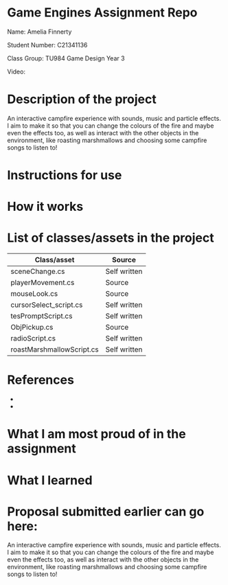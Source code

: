 # Game Engines Assignment Repo

Name: Amelia Finnerty

Student Number: C21341136

Class Group: TU984 Game Design Year 3

Video:

# Description of the project
An interactive campfire experience with sounds, music and particle effects. I aim to make it so that you can change the colours of the fire and maybe even the effects too, as well as interact with the other objects in the environment, like roasting marshmallows and choosing some campfire songs to listen to!

# Instructions for use

# How it works

# List of classes/assets in the project

| Class/asset | Source |
|-----------|-----------|
| sceneChange.cs | Self written |
| playerMovement.cs | Source |
| mouseLook.cs | Source |
| cursorSelect_script.cs | Self written |
| tesPromptScript.cs | Self written |
| ObjPickup.cs | Source |
| radioScript.cs | Self written |
| roastMarshmallowScript.cs | Self written |

# References
* 
* 

# What I am most proud of in the assignment

# What I learned

# Proposal submitted earlier can go here:
An interactive campfire experience with sounds, music and particle effects. I aim to make it so that you can change the colours of the fire and maybe even the effects too, as well as interact with the other objects in the environment, like roasting marshmallows and choosing some campfire songs to listen to!
